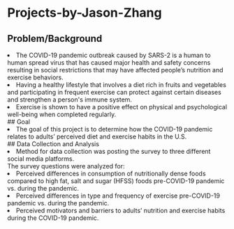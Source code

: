 # Projects-by-Jason-Zhang
## Problem/Background
<li>The COVID-19 pandemic outbreak caused by SARS-2 is a human to human spread virus that has caused major health and safety concerns resulting in social restrictions that may have affected people’s nutrition and exercise behaviors.</li>  
<li>Having a healthy lifestyle that involves a diet rich in fruits and vegetables and participating in frequent exercise can protect against certain diseases and strengthen a person's immune system.</li>
<li>Exercise is shown to have a positive effect on physical and psychological well-being when completed regularly.</li>
## Goal
<li>The goal of this project is to determine how the COVID-19 pandemic relates to adults’ perceived diet and exercise habits in the U.S.</li>
## Data Collection and Analysis
<li>Method for data collection was posting the survey to three different social media platforms.</li>
The survey questions were analyzed for:
<li>Perceived differences in consumption of nutritionally dense foods compared to high fat, salt and sugar (HFSS) foods pre-COVID-19 pandemic vs. during the pandemic.</li>
<li>Perceived differences in type and frequency of exercise pre-COVID-19 pandemic vs. during the pandemic.</li>
<Li>Perceived motivators and barriers to adults’ nutrition and exercise habits during the COVID-19 pandemic.</li>

